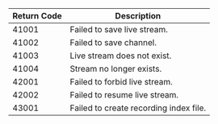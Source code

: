 | Return Code | Description                            |
| ----------- | -------------------------------------- |
| 41001       | Failed to save live stream.            |
| 41002       | Failed to save channel.                |
| 41003       | Live stream does not exist.            |
| 41004       | Stream no longer exists.               |
| 42001       | Failed to forbid live stream.          |
| 42002       | Failed to resume live stream.          |
| 43001       | Failed to create recording index file. |



